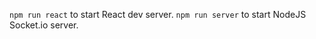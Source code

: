 ``` npm run react ``` to start React dev server.
``` npm run server ``` to start NodeJS Socket.io server.
